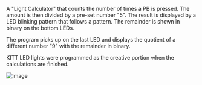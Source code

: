 A "Light Calculator" that counts the number of times a PB is pressed. The amount is then divided by a pre-set number "5". The result is displayed by a LED blinking pattern that follows a pattern.
The remainder is shown in binary on the bottom LEDs.

The program picks up on the last LED and displays the quotient of a different number "9" with the remainder in binary.

KITT LED lights were programmed as the creative portion when the calculations are finished.


![image](https://github.com/user-attachments/assets/ad850c03-fc8b-4006-8a10-7809f68a6f97)
